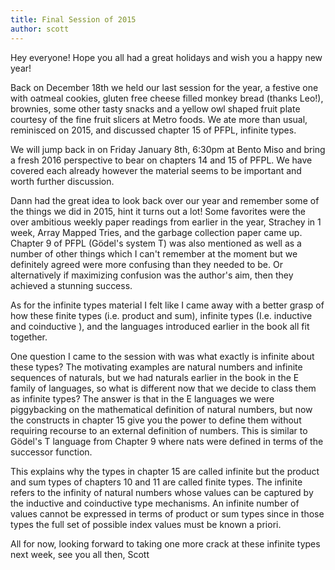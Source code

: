 ```yaml
---
title: Final Session of 2015
author: scott
---
```

Hey everyone!
  Hope you all had a great holidays and wish you a happy new year!

  Back on December 18th we held our last session for the year, a festive one with oatmeal cookies, gluten free cheese filled monkey bread (thanks Leo!), brownies, some other tasty snacks and a yellow owl shaped fruit plate courtesy of the fine fruit slicers at Metro foods.  We ate more than usual, reminisced on 2015, and discussed chapter 15 of PFPL, infinite types.
  
  We will jump back in on Friday January 8th, 6:30pm at Bento Miso and bring a fresh 2016 perspective to bear on chapters 14 and 15 of PFPL.  We have covered each already however the material seems to be important and worth further discussion.

  Dann had the great idea to look back over our year and remember some of the things we did in 2015, hint it turns out a lot!  Some favorites were the over ambitious weekly paper readings from earlier in the year, Strachey in 1 week, Array Mapped Tries, and the garbage collection paper came up.  Chapter 9 of PFPL (Gödel's system T) was also mentioned as well as a number of other things which I can't remember at the moment but we definitely agreed were more confusing than they needed to be.  Or alternatively if maximizing confusion was the author's aim, then they achieved a stunning success.
  
  As for the infinite types material I felt like I came away with a better grasp of how these finite types (i.e. product and sum), infinite types (I.e. inductive and coinductive ), and the languages introduced earlier in the book all fit together.  

  One question I came to the session with was what exactly is infinite about these types?  The motivating examples are natural numbers and infinite sequences of naturals, but we had naturals earlier in the book in the E family of languages, so what is different now that we decide to class them as infinite types?  The answer is that in the E languages we were piggybacking on the mathematical definition of natural numbers, but now the constructs in chapter 15 give you the power to define them without requiring recourse to an external definition of numbers.  This is similar to Gödel's T language from Chapter 9 where nats were defined in terms of the successor function.
  
  This explains why the types in chapter 15 are called infinite but the product and sum types of chapters 10 and 11 are called finite types.  The infinite refers to the infinity of natural numbers whose values can be captured by the inductive and coinductive type mechanisms.  An infinite number of values cannot be expressed in terms of product or sum types since in those types the full set of possible index values must be known a priori.
  
  All for now, looking forward to taking one more crack at these infinite types next week, 
see you all then,
Scott
